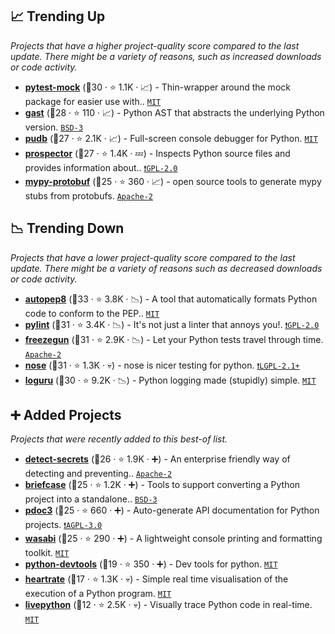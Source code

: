 ## 📈 Trending Up

_Projects that have a higher project-quality score compared to the last update. There might be a variety of reasons, such as increased downloads or code activity._

- <b><a href="https://github.com/pytest-dev/pytest-mock">pytest-mock</a></b> (🥈30 ·  ⭐ 1.1K · 📈) - Thin-wrapper around the mock package for easier use with.. <code><a href="http://bit.ly/34MBwT8">MIT</a></code> <code><img src="https://docs.pytest.org/en/stable/_static/favicon.png" style="display:inline;" width="13" height="13"></code>
- <b><a href="https://github.com/serge-sans-paille/gast">gast</a></b> (🥈28 ·  ⭐ 110 · 📈) - Python AST that abstracts the underlying Python version. <code><a href="http://bit.ly/3aKzpTv">BSD-3</a></code>
- <b><a href="https://github.com/inducer/pudb">pudb</a></b> (🥈27 ·  ⭐ 2.1K · 📈) - Full-screen console debugger for Python. <code><a href="http://bit.ly/34MBwT8">MIT</a></code>
- <b><a href="https://github.com/PyCQA/prospector">prospector</a></b> (🥈27 ·  ⭐ 1.4K · 💤) - Inspects Python source files and provides information about.. <code><a href="http://bit.ly/2KucAZR">❗️GPL-2.0</a></code>
- <b><a href="https://github.com/dropbox/mypy-protobuf">mypy-protobuf</a></b> (🥈25 ·  ⭐ 360 · 📈) - open source tools to generate mypy stubs from protobufs. <code><a href="http://bit.ly/3nYMfla">Apache-2</a></code>

## 📉 Trending Down

_Projects that have a lower project-quality score compared to the last update. There might be a variety of reasons such as decreased downloads or code activity._

- <b><a href="https://github.com/hhatto/autopep8">autopep8</a></b> (🥇33 ·  ⭐ 3.8K · 📉) - A tool that automatically formats Python code to conform to the PEP.. <code><a href="http://bit.ly/34MBwT8">MIT</a></code>
- <b><a href="https://github.com/PyCQA/pylint">pylint</a></b> (🥈31 ·  ⭐ 3.4K · 📉) - It's not just a linter that annoys you!. <code><a href="http://bit.ly/2KucAZR">❗️GPL-2.0</a></code>
- <b><a href="https://github.com/spulec/freezegun">freezegun</a></b> (🥈31 ·  ⭐ 2.9K · 📉) - Let your Python tests travel through time. <code><a href="http://bit.ly/3nYMfla">Apache-2</a></code>
- <b><a href="https://github.com/nose-devs/nose">nose</a></b> (🥈31 ·  ⭐ 1.3K · 💀) - nose is nicer testing for python. <code><a href="https://tldrlegal.com/search?q=LGPL-2.1%2B">❗️LGPL-2.1+</a></code>
- <b><a href="https://github.com/Delgan/loguru">loguru</a></b> (🥈30 ·  ⭐ 9.2K · 📉) - Python logging made (stupidly) simple. <code><a href="http://bit.ly/34MBwT8">MIT</a></code>

## ➕ Added Projects

_Projects that were recently added to this best-of list._

- <b><a href="https://github.com/Yelp/detect-secrets">detect-secrets</a></b> (🥉26 ·  ⭐ 1.9K · ➕) - An enterprise friendly way of detecting and preventing.. <code><a href="http://bit.ly/3nYMfla">Apache-2</a></code>
- <b><a href="https://github.com/beeware/briefcase">briefcase</a></b> (🥈25 ·  ⭐ 1.2K · ➕) - Tools to support converting a Python project into a standalone.. <code><a href="http://bit.ly/3aKzpTv">BSD-3</a></code>
- <b><a href="https://github.com/pdoc3/pdoc">pdoc3</a></b> (🥈25 ·  ⭐ 660 · ➕) - Auto-generate API documentation for Python projects. <code><a href="http://bit.ly/3pwmjO5">❗️AGPL-3.0</a></code>
- <b><a href="https://github.com/ines/wasabi">wasabi</a></b> (🥉25 ·  ⭐ 290 · ➕) - A lightweight console printing and formatting toolkit. <code><a href="http://bit.ly/34MBwT8">MIT</a></code>
- <b><a href="https://github.com/samuelcolvin/python-devtools">python-devtools</a></b> (🥉19 ·  ⭐ 350 · ➕) - Dev tools for python. <code><a href="http://bit.ly/34MBwT8">MIT</a></code>
- <b><a href="https://github.com/alexmojaki/heartrate">heartrate</a></b> (🥉17 ·  ⭐ 1.3K · 💀) - Simple real time visualisation of the execution of a Python program. <code><a href="http://bit.ly/34MBwT8">MIT</a></code>
- <b><a href="https://github.com/agermanidis/livepython">livepython</a></b> (🥉12 ·  ⭐ 2.5K · 💀) - Visually trace Python code in real-time. <code><a href="http://bit.ly/34MBwT8">MIT</a></code>

